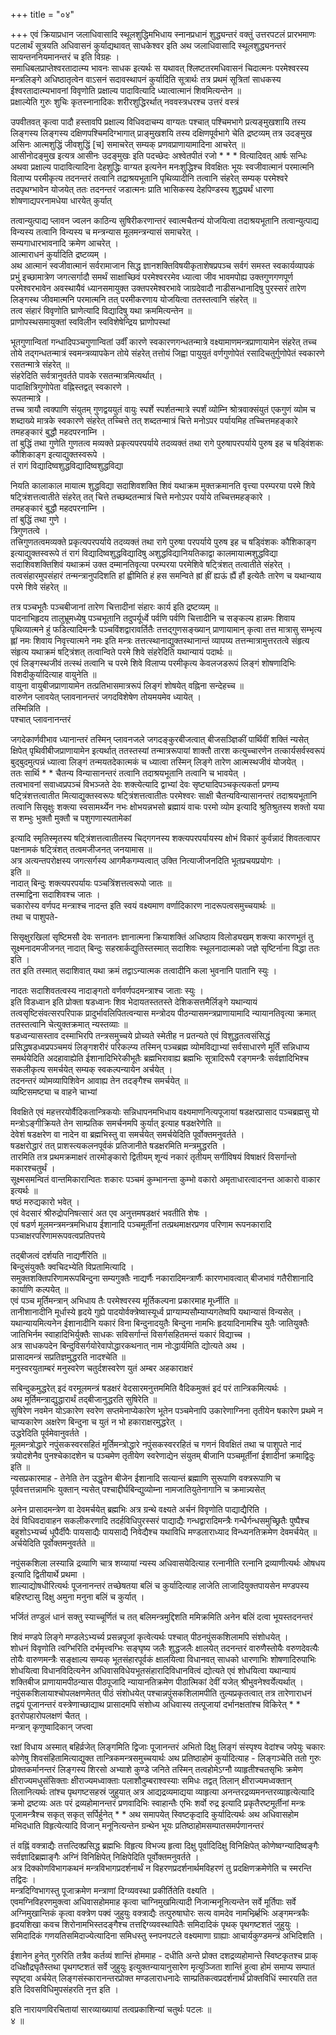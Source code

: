 +++
title = "०४"

+++
एवं क्रियाप्रधान जलाधिवासादि स्थूलशुद्धिमभिधाय स्नानप्रधानं शुद्ध्यन्तरं वक्तुं उत्तरपटलं प्रारभमाणः पटलार्थं सूत्रयति अधिवासनं कुर्याद्यथावत् साधकेश्वर इति अथ जलाधिवासादि स्थूलशुद्ध्यनन्तरं सायन्तननियमानन्तरं च इति विग्रहः ।  
समाधिबलप्राप्तेश्वरतादात्म्य भावनः साधक इत्यर्थः स यथावत् श्लिष्टतरमधिवासनं चिदात्मनः परमेश्वरस्य मन्त्रलिङ्गे अधिष्ठातृत्वेन वाऽसनं सदावस्थापनं कुर्यादिति सूत्रार्थः तत्र प्रथमं सूत्रितां साधकस्य ईश्वरतादात्म्यभावनां विवृणोति प्रक्षाल्य पादावित्यादि ध्यात्वात्मानं शिवमित्यन्तेन ॥  
प्रक्षाल्येति गुरुः शुचिः कृतस्नानादिकः शरीरशुद्धिरर्थात् नववस्त्रधरश्च उत्तरं वस्त्रं   
  
   
  
उपवीतवत् कृत्वा पादौ हस्तावपि प्रक्षाल्य विधिवदाचम्य वाग्यतः पश्चात् पश्चिमभागे प्रत्यङ्मुखशायि तस्य लिङ्गस्य लिङ्गस्य दक्षिणपश्चिमदिग्भागात् प्राङ्मुखशयि तस्य दक्षिणपूर्वभागे चेति द्रष्टव्यम् तत्र उदङ्मुख असिनः आत्मशुद्धिं जीवशुद्धिं [च] समाचरेत् सम्यक् प्रणवप्राणायामादिना आचरेत् ॥  
आसीनोदङ्मुख इत्यत्र आसीनः उदङ्मुखः इति पदच्छेदः अश्वेतपीतं रजो * * * वित्यादिवत् आर्षः सन्धिः अथवा प्रक्षाल्य पादावित्यादिना देहशुद्धिः वाग्यत इत्यनेन मनःशुद्धिश्च विवक्षितः भूयः स्वजीवात्मानं परमात्मनि विलाप्य परमीकृत्य तदनन्तरं तत्वानि तद्राश्रयभूतानि पृथिव्यादीनि तत्वानि संहरेत् सम्यक् परमेश्वरे तदपृथग्भावेन योजयेत् ततः तदनन्तरं जडात्मनः प्राति भासिकस्य देहपिण्डस्य शुद्ध्यर्थं धारणा शोषणाद्यपरनामधेया धारयेत् कुर्यात्   
  
   
  
तत्वान्युत्पाद्य प्लावन ज्वलन काठिन्य सुषिरीकरणान्तरं स्वात्मचैतन्यं योजयित्वा तदाश्रयभूतानि तत्वान्युत्पाद्य विन्यस्य तत्वानि विन्यस्य च मन्त्रन्यास मूलमन्त्रन्यासं समाचरेत् ।  
सम्यगाधारभावनादि क्रमेण आचरेत् ।  
आत्माराधनं कुर्यादिति द्रष्टव्यम् ।  
अथ आत्मानं स्वजीवात्मानं सर्वरामाजान सिद्ध ज्ञानशक्तिविषयीकृताशेषप्रपञ्च सर्वगं समस्त स्वकार्यव्यापकं प्रभुं इच्छामात्रेण जगत्सर्गादौ समर्थं साक्षाच्छिवं परमेश्वररमेव ध्यात्वा जीव भावमपोह्य उक्तगुणगणपूर्ण परमेश्वरभावेन अवस्थायैवं ध्यानसमायुक्त उक्तपरमेश्वरभावे जाग्रदेवादौ नाडीसन्धानादिषु पुरस्सरं तारेण लिङ्गस्थ जीवमात्मनि परमात्मनि तत् परमीकरणाय योजयित्वा ततस्तत्वानि संहरेत् ॥  
तत्व संहारं विवृणोति घ्राणेत्यादि विद्यादिषु यथा क्रममित्यन्तेन ॥  
प्राणोपस्थसमायुक्तां स्वविलीन स्वविशेषेन्द्रिय घ्राणोपस्थां   
  
   
  
भूतगुणान्वितां गन्धादिपञ्चगुणान्वितां उर्वीं कारणे स्वकारणगन्धतन्मात्रे वक्ष्यामाणमन्त्रप्राणायामेन संहरेत् तच्च तोये तद्गन्धतन्मात्रं स्वमन्त्रव्यापकेन तोये संहरेत् तत्तोयं जिह्वा पायुयुतं वर्णगुणोपेतं रसादिचतुर्गुणोपेतं स्वकारणे रसतन्मात्रे संहरेत् ॥  
संहरेदिति सर्वत्रानुवर्तते पावके रसतन्मात्रमित्यर्थात् ।  
पादाक्षित्रिगुणोपेता वह्निस्तद्वत् स्वकारणे ।  
रूपतन्मात्रे ।  
तच्च त्रायौ त्वक्पाणि संयुतम् गुणद्वययुतं वायुः स्पर्शे स्पर्शतन्मात्रे स्पर्शं व्योम्नि श्रोत्रवाक्संयुतं एकगुणं व्योम च शब्दाख्ये मात्रके स्वकारणे संहरेत् तच्चित्ते तत् शब्दतन्मात्रं चित्ते मनोऽपर पर्यायमिह तच्चित्तमहङ्कारे तमहङ्कारं बुद्धौ महदपरनाम्नि ।  
तां बुद्धिं तथा गुणेति गुणतत्व मव्यक्ते प्रकृत्यपरपर्याये तदव्यक्तं तथा रागे पुरुषापरपर्याये पुरुष इह च षड्विंशकः कौशिकाङ्ग इत्याद्युक्तस्वरूपे ।  
तं रागं विद्यादिष्वशुद्धविद्यादिष्वशुद्धविद्या   
  
   
  
नियति कालाकाल मायात्म शुद्धविद्या सदाशिवशक्ति शिवं यथाक्रम मुक्तक्रमानति वृत्त्या परम्परया परमे शिवे षट्त्रिंशत्तत्वातीते संहरेत् तत् चित्ते तच्छब्दतन्मात्रं चित्ते मनोऽपर पर्याये तच्चित्तमहङ्कारे ।  
तमहङ्कारं बुद्धौ महदपरनाम्नि ।  
तां बुद्धिं तथा गुणे ।  
त्रिगुणतत्वे ।  
तत्त्रिगुणतत्वमव्यक्ते प्रकृत्यपरपर्याये तदव्यक्तं तथा रागे पुरुषा परपर्याये पुरुष इह च षड्विंशकः कौशिकाङ्ग इत्याद्युक्तस्वरूपे तं रागं विद्यादिष्वशुद्धविद्यादिषु अशुद्धविद्यानियतिकाद्वा कालमायात्मशुद्धविद्या सदाशिवशक्तिशिवं यथाक्रमं उक्त दम्मानतिवृत्या परम्परया परमेशिवे षट्त्रिंशत् तत्वातीते संहरेत् ।  
तत्वसंहारमुपसंहारं तन्मन्त्रानुपदिशति हां ह्वीमिति हं हस समन्विते ह्रां ह्रीं ह्यऊं ह्यैं हौं इत्येतैः तारेण च यथान्याय परमे शिवे संहरेत् ॥   
  
   
  
तत्र पञ्चभूतैः पञ्चबीजानां तारेण चित्तादीनां संहारः कार्य इति द्रष्टव्यम् ॥  
पादनाभिहृदय तालुभ्रूमध्येषु पञ्चभूतानि तदुपर्यूर्ध्वे पर्वणि पर्वणि चित्तादीनि च सङ्कल्य हान्नमः शिवाय पृथिव्यात्मने हुं फडित्यादिमन्त्रैः पञ्चविंशद्वारावर्तितैः तत्तद्गुणसङ्ख्यान् प्राणायामान् कृत्वा तत्त मात्रासु सम्भृत्य ह्लां नमः शिवाय निवृत्त्यात्मने नमः इति मन्त्रः तत्तत्स्थानाद्युक्तस्थानान्तं व्यापय्य तत्तन्मात्रामुत्तरतत्वे संहृत्य संहृत्य यथाक्रमं षट्त्रिंशत् तत्वान्विते परमे शिवे संहरेदिति यथान्यायं पदार्थः ॥  
एवं लिङ्गस्थजीवं तत्स्थं तत्वानि च परमे शिवे विलाप्य परमीकृत्य केवलजडरूपं लिङ्गं शोषणादिभिः विशदीकुर्यादित्याह वायुनेति ॥  
वायुना वायुबीजप्राणायामेन तत्प्रतिभासमात्ररूपं लिङ्गं शोषयेत् वह्निना सन्देहच्च ॥  
वारुणेन प्लावयेत् प्लावनानन्तरं जगदविशेषेण तोयमयमेव ध्यायेत् ।  
तस्मिन्निति ।  
पश्चात् प्लावनानन्तरं   
  
   
  
जगदेकार्णवीभाव ध्यानान्तरं तस्मिन् प्लावनजले जगदङ्कुरबीजत्वात् बीजसञ्ज्ञिकीं पार्थिवीं शक्तिं न्यसेत् क्षिपेत् पृथिवीबीजप्राणायामेन इत्यर्थात् ततस्तस्यां तन्मात्ररूपायां शाक्तौ तारश कत्युच्चारणेन तत्कार्यसर्वस्वरूपं बुद्बुदमुत्पन्नं ध्यात्वा लिङ्गं तन्मयतदेकात्मकं च ध्यात्वा तस्मिन् लिङ्गे तारेण आत्मस्थजीवं योजयेत् ।  
ततः सार्थि * * चैतन्य विन्यासानन्तरं तत्वानि तदाश्रयभूतानि तत्वानि च भावयेत् ।  
तत्वभावनां सवाध्वप्रपञ्चं विभञ्जते देवः शक्त्येत्यादि द्वाभ्यां देवः सृष्ट्यादिपञ्चकृत्यकर्ता प्रणम्य षट्त्रिंशत्तत्वातीत मित्याद्युक्तस्वरूपः षट्त्रिंशत्तत्वातीतः परमेश्वरः साक्षी चैतन्यविन्यासानन्तरं तदाश्रयभूतानि तत्वानि सिसृक्षुः शक्त्या स्वसामर्थ्येन नभः क्षोभयन्नभसो ब्रह्मायं वाचः परमो व्योम इत्यादि श्रुतिश्रुतस्य शक्तो यया स शम्भुः भुक्तौ मुक्तौ च पशुगणास्यतामेकां   
  
   
  
इत्यादि स्मृतिस्मृतस्य षट्त्रिंशत्तत्वातीतस्य चिद्गगनस्य शक्त्यपरपर्यायस्य क्षोभं विकारं कुर्वन्नादं शिवतत्वापर पक्षनामकं षट्त्रिंशत् तत्वमजीजनत् जनयामास ॥  
अत्र अत्यन्तपरोक्षस्य जगत्सर्गस्य आगमैकगम्यत्वात् उक्ति नित्याजीजनदिति भूतप्रचयप्रयोगः ।  
इति ॥  
नादात् बिन्दुः शक्त्यपरपर्यायः पञ्चत्रिंशत्तत्वरूपो जातः ॥  
तस्माद्विना सदाशिवश्च जातः ।  
चकारोस्य वर्णपद मन्त्राश्च नादन्त इति स्वयं वक्ष्यमाण वर्णादिकारण नादरूपत्वसमुच्चयार्थः ॥  
तथा च पाशुपते-   
  
सिसृक्षुरखिलां सृष्टिमसौ देवः सनातनः ज्ञानात्मना क्रियाशक्तिं अधिष्ठाय विलोड्यखम् शक्त्या कारणभूतं तु सूक्ष्मनादमजीजनत् नादात् बिन्दुः सहस्रार्कद्युतिस्तस्मात् सदाशिवः स्थूलनादात्मको जज्ञे सृष्टिर्नाना विद्धा ततः इति ।  
तत इति तस्मात् सदाशिवात् यथा क्रमं तद्वाऽन्यात्मक तत्वादीनि कला भुवनानि पातानि स्युः ।   
  
   
  
नादतः सदाशिवतत्वस्य नादाङ्गतो वर्णवर्णपदमन्त्राश्च जाताः स्युः ।  
इति विडध्वान इति प्रोक्ता षडध्वानः शिव भेदायतस्ततस्ते देशिकसत्तमैर्लिङ्गे यथान्यायं तत्वसृष्टिसंवत्सरपरिपाक प्रादुर्भावलिपितत्वन्यास मन्त्रोदय पीठन्यासमन्त्रप्राणायामादि न्यायानतिवृत्या क्रमात् ततस्तत्वानि चेत्युक्तक्रमात् न्यस्तव्याः ॥  
षडध्वन्यासस्ताव दस्माभिरपि तन्त्रसमुच्चये प्रोच्यते स्मेतीह न प्रतन्यते एवं विशुद्धतत्वसंसिद्धं प्रसिद्धषडध्वप्रपञ्चमयं लिङ्गशरीरं परिकल्प्य तस्मिन् पञ्चब्रह्म व्योमविद्याभ्यां सर्वसाधारणे मूर्तिं सन्निधाप्य समर्थयेदिति अदहावाह्येति ईशानादिभिरेकीभूतैः ब्रह्मभिरावाह्य ब्रह्मभिः सूत्रादिरूपै रङ्गमन्त्रैः सर्वज्ञादिभिश्च सकलीकृत्य समर्चयेत् सम्यक् स्वकल्पन्यायेन अर्चयेत् ।  
तदनन्तरं व्योमव्यापिशिवेन आवाह्य तेन तदङ्गैश्च समर्चयेत् ॥  
व्यष्टिसमष्ट्या च वाहने चाभ्यां   
  
   
  
विवक्षिते एवं महत्तरयोर्वैदिकतान्त्रिकयोः सन्निधापनमभिधाय वक्ष्यमाणनित्यपूजायां षडक्षरप्रासाद पञ्चब्रह्मसु यो मन्त्रोऽङ्गीक्रियते तेन साम्प्रतिक समर्चनमपि कुर्यात् इत्याह षडक्षरेणेति ॥  
देवेशं षडक्षरेण वा नादेन वा ब्रह्मभिस्तु वा समर्चयेत् समर्चयेदिति पूर्वोक्तमनुवर्तते ।  
षडक्षरोद्धारं तत् प्राशस्त्यकलनपूर्वकं प्रतिजानीते षडक्षरमिति मन्त्रमुद्धरति ।  
तारमिति तत्र प्रथमक्रमाक्षरं तारमोङ्कारो द्वितीयम् शून्यं नकारं तृतीयम् सर्गीविषयं विषाक्षरं विसर्गान्तो मकारश्चतुर्थं ।  
सूक्ष्मसमन्वितं वान्तमिकारान्वितः शकारः पञ्चमं कुम्भानन्ता कुम्भो वकारो अमृताधारत्वादनन्त आकारो वाकार इत्यर्थः ॥  
षष्ठं मरुद्यकारो भवेत् ।  
एवं वेदसारं श्रीरुद्रोपनिषत्सारं अत एव अनुत्तमषडक्षरं भवतीति शेषः ।  
एवं षडर्ण मूलमन्त्रमन्त्रमभिधाय ईशानादि पञ्चमूर्तीनां तत्प्रथमाक्षरप्रणव परिणाम रूपनकारादि पञ्चाक्षरपरिणामरूपवत्वप्रतिपत्तये   
  
   
  
तद्बीजत्वं दर्शयति नाद्यर्णैरिति ॥  
बिन्दुसंयुक्तैः क्वचिदभ्येति विप्रतामित्यादि ।  
समुक्तशक्तिपरिणामरूपबिन्दुना सम्यगुक्तैः नाद्यर्णैः नकारादिमन्त्रार्णैः कारणभावत्वात् बीजभावं गतैरीशानादि कार्याणि कल्पयेत् ॥  
एवं पञ्च मूर्तिमन्त्रान् अभिधाय तैः परमेश्वरस्य मूर्तिकल्पना प्रकारमाह मूर्ध्नीति ॥  
तानीशानादीनि मूर्धास्ये हृदये गुह्ये पादयोर्वक्त्रेष्वास्यूर्ध्व प्राग्याम्यसौम्याप्यगतेष्वपि यथान्यासं विन्यसेत् ।  
यथान्यायमित्यनेन ईशानादीनि यकारं विना बिन्दुनादयुतैः बिन्दुना नामभिः हृदयादिनामश्चि युतैः जातियुक्तैः जातिभिर्नम स्वाहादिभिर्युक्तैः साधकः सविसर्गान्तं विसर्गसहितमन्तं यकारं विद्याच्च ।  
अत्र साधकपदेन बिन्दुविसर्गयोरेवापोद्धारकथनात् नाम नोःद्धार्यमिति द्योत्यते अथ ।  
प्रासादमन्त्रं सप्रतिज्ञमुद्धरति नादश्चेति ॥  
मनुस्वरयुताम्बरं मनुस्वरेण चतुर्दशस्वरेण युतं अम्बर अहकाराक्षरं   
  
   
  
सबिन्दुकमुद्धरेत् इदं वरमूलमन्त्रं षडक्षरं वेदसारमनुत्तममिति वैदिकमुक्तं इदं परं तान्त्रिकमित्यर्थः ।  
अथ मूर्तिमन्त्राद्युद्धारार्थं तद्बीजानुद्धरति सुषिरेति ॥  
सुषिरेण नवमेन योऽकारेण स्वरेण सप्तमेनाप्येकारेण भूतेन पञ्चमेनापि उकारेणाग्निना तृतीयेन षकारेण प्रथमे न चाप्यकारेण अक्षरेण बिन्दुना च युतं न भो हकाराक्षरमुद्धरेत् ।  
उद्धरेदिति पूर्वमेवानुवर्तते ।  
मूलमन्त्रोद्धारे नपुंसकस्वरसहितं मूर्तिमन्त्रोद्धारे नपुंसकस्वररहितं च गणनं विवक्षितं तथा च पाशुपते नादं त्रयोदशेनैव पुनश्चेकादशेन च पञ्चमेण तृतीयेण स्वरेणाद्येन संयुतम् बीजानि पञ्चमूर्तीनां ईशादीनां क्रमाद्विदुः इति ॥  
न्यसप्रकारमाह - तेनेति तेन उद्धृतेन बीजेन ईशानादि सत्यान्तं ब्रह्माणि सुरूपाणि वक्त्ररूपाणि च पूर्ववत्तत्तन्नामभिः युक्तान् न्यसेत् पश्चाद्दीर्घबिन्द्युव्योम्ना नामजातियुतेनागानि च क्रमान्न्यसेत्   
  
   
  
अनेन प्रासादमन्त्रेण वा देवमर्चयेत् ब्रह्मभिः अत्र ग्रन्थे वक्ष्यते अर्चनं विवृणोति पाद्याद्यैरिति ।  
देवं विधिवदावाहन सकलीकरणादि तदर्हविधिपुरस्सरं पाद्याद्यैः गन्धद्वारादिमन्त्रैः गन्धैर्गन्धसमुच्छ्रितैः पुष्पैश्च बहुशोऽभ्यर्च्य धूपैर्दीपैः पायसाद्यैः पायसाद्यै निवेद्यैश्च यथाविधि मण्डलाराध्याद विन्ध्यनतिक्रमेण देवमर्चयेत् ॥  
अर्चयेदिति पूर्वोक्तमनुवर्तते ॥   
  
नपुंसकशिला लस्यान्नि द्रव्याणि चात्र शय्यायां न्यस्य अधिवासयेदित्याह रत्नानीति रत्नानि द्रव्याणीत्यर्थः ओषधय इत्यादि द्वितीयार्थे प्रथमा ।  
शाल्याद्योषधीरित्यर्थः पूजनानन्तरं तच्छेषतया बलिं च कुर्यादित्याह लाजेति लाजादियुक्तपायसेन मण्डपस्य बहिरष्टासु दिक्षु अमुना मनुना बलिं च कुर्यात् ।   
  
भर्जितं तण्डुलं धानं सक्तु स्याच्चूर्णितं च तत् बलिमन्त्रमुद्दिशति ममिक्रमिति अनेन बलिं दत्वा भूयस्तदनन्तरं   
  
   
  
शिवं मण्डपे लिङ्गे मण्डलेऽभ्यर्च्य प्रसन्नपूजां कृत्वेत्यर्थः पश्चात् पीठनपुंसकशिलामपि संशोधयेत् ।  
शोधनं विवृणोति त्वग्भिरिति दर्भमृत्त्वग्भिः सङ्घृष्य जलैः शुद्धजलैः क्षालयेत् तदनन्तरं वारुणैस्तोयैः वरुणदेवत्यैः तोयैः वारुणमन्त्रैः सङ्क्षाल्य सम्यक् भूतसंहारपूर्वकं क्षालयित्वा विधानवत् साधको धारणाभिः शोषणादिरुपाभिः शोधयित्वा विधानविदित्यनेन अधिवासविधेयभूतसंहारादिविधानवित्वं द्योत्यते एवं शोधयित्वा यथान्यायं शक्तिबीज प्राणायामपीठन्यास पीठपूजादि न्यायानतिक्रमेण पीठात्मिकां देवीं यजेत् श्रीभुवनेश्वर्येत्यर्थात् ।  
नपुंसकशिलायाश्चोपलक्षणमेतत् पीठं संशोधयेत् पश्चान्नपुंसकशिलामपीति तुल्यप्रकृतत्वात् तत्र तारेणाराधनं तद्वयं पूजानन्तरं वस्त्रेणाच्छाद्याथ प्रासादमपि संशोध्य अधिवास्य तत्पूजायां दर्भानक्षतांश्च विकिरेत् * * इतरोपहारोपलक्षणं चैतत् ।  
मन्त्रान् कृणुष्वादिकान् जप्त्वा   
  
   
  
रक्षां विधाय अस्मात् बहिर्व्रजेत् लिङ्गमिति द्विजाः पूजानन्तरं अभितो दिक्षु लिङ्गं संस्पृश्य वेदांश्च जपेयुः चकारः कोणेषु शिवसंहितामित्याद्युक्त तान्त्रिकमन्त्रसमुच्चयार्थः अथ प्रतिष्ठाहोमं कुर्यादित्याह - लिङ्गञ्चेति ततो गुरुः प्रोक्तकर्मानन्तरं लिङ्गस्य शिरसो अभ्याशे कुण्डे जनिते तस्मिन् तत्वहोमेऽग्नौ व्याहृतीश्चतसृभिः क्रमेण क्षीराज्यमधुसंसिक्ताः क्षीराज्यमध्वाक्ताः पलाशौदुम्बराश्वस्याः समिधः तद्वत् तिलान् क्षीराज्यमध्वक्तान् तिलानित्यर्थः तांश्च पृथगष्टसहस्रं जुहुयात् अत्र आद्यद्रव्यमाद्यया व्याहृत्या अनन्तरद्रव्यमनन्तरव्याहृत्येत्यादि क्रमो द्रष्टव्यः अतः परं द्रव्यहोमानन्तरं प्रणवादिभिः स्वाहान्तैः एभिः शर्वो रुद्र इत्यादि प्रकृतैरष्टमूर्तीनां मन्त्रः पूजामन्त्रैश्च सकृत् सकृत् सर्पिर्हुनेत् * * अथ समापयेत् स्विष्टकृदादि कुर्यादित्यर्थः अथ अधिवासहोम मभिदधाति विहृत्येत्यादि विजान् मनूनित्यन्तेन ग्रन्थेन भूयः प्रतिष्ठाहोमसम्पातसमर्पणानन्तरं   
  
   
  
तं वह्निं वक्त्राद्यैः तत्तत्दिक्प्रसिद्ध ब्रह्मभिः विहृत्य विभज्य हृत्वा दिक्षु पूर्वादिदिक्षु विनिक्षिपेत् कोणेष्वग्न्यादिष्वङ्गैः सर्वज्ञादिब्रह्माङ्गैः अग्निं विनिक्षिपेत् निक्षिपेदिति पूर्वोक्तमनुवर्तते ।  
अत्र दिक्कोणविभागकथनं मन्त्रविभागप्रदर्शनार्थं न विहरणप्रदर्शनार्थमविहरणं तु प्रदक्षिणक्रमेणेति च स्मरन्ति तद्विदः ।  
मन्त्रदिग्विभागस्तु पूजाक्रमेण मन्त्राणां दिग्व्यवस्था प्रकीर्तितेति वक्ष्यति ।  
एवमग्निविहरणमुक्त्वा अधिवासहोममाह कृत्वा चाग्निमुखमित्यादी निजान्मनूनित्यन्तेन सर्वे मूर्तिपाः सर्वे अग्निमुखान्तिकं कृत्वा वक्त्रेण पक्वं जुहुयुः वक्त्राद्यैः तत्पुरुषाघोरः सत्य वामदेव नामभिर्ब्र्हभिः अङ्गमन्त्रकैः हृदयशिखा कवच शिरोनामभिस्तदङ्गैश्च तत्तद्दिग्व्यवस्थापितैः समिदादिकं पृथक् पृथगष्टशतं जुहुयुः ।  
समिदादिकं गणयतिसमिदाज्येत्यादिना समिधस्तु स्नपनपटले वक्ष्यमाणा ग्राह्याः आचार्यकुण्डमन्त्रं अभिदिशति ।   
  
   
  
ईशानेन हुनेत् गुरुरिति तत्रैव कर्तव्यं शान्तिं होममाह - दधीति अन्ते प्रोक्त दशद्रव्यहोमान्ते स्विष्टकृतश्च प्राक् दधिक्षौद्रघृतैस्तथा पृथगष्टशतं सर्वे जुहुयुः इत्युक्तन्यायानुसारेण मृत्युञ्जिता शान्तिं हुत्वा होमं समाप्य सम्पातं स्पृष्ट्वा अर्चयेत् लिङ्गसंस्कारानन्तरप्रोक्त मण्डलाराधनादेः साम्प्रतिकत्वप्रदर्शनार्थं प्रोक्तविधिं स्मारयति तत इति दिवसविधिमुपसंहरति नृत्त इति ।   
  
इति नारायणविरचितायां सारव्याख्यायां तत्वप्रकाशिन्यां चतुर्थः पटलः ॥  
४ ॥   
